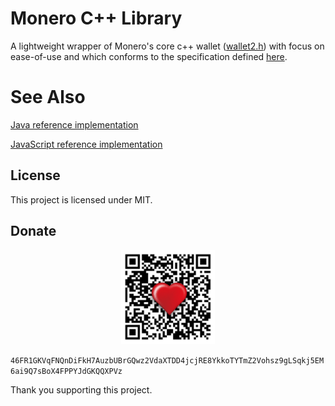 # Monero C++ Library

A lightweight wrapper of Monero's core c++ wallet ([wallet2.h](https://github.com/monero-project/monero/blob/master/src/wallet/wallet2.h)) with focus on ease-of-use and which conforms to the specification defined [here](https://github.com/monero-ecosystem/monero-javascript/blob/master/monero-model.pdf).

# See Also

[Java reference implementation](https://github.com/monero-ecosystem/monero-java-rpc)

[JavaScript reference implementation](https://github.com/monero-ecosystem/monero-javascript)

## License

This project is licensed under MIT.

## Donate

<p align="center">
	<img src="donate.png" width="150" height="150"/>
</p>

`46FR1GKVqFNQnDiFkH7AuzbUBrGQwz2VdaXTDD4jcjRE8YkkoTYTmZ2Vohsz9gLSqkj5EM6ai9Q7sBoX4FPPYJdGKQQXPVz`

Thank you supporting this project.